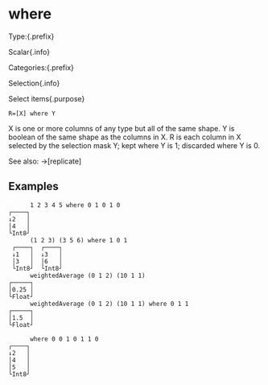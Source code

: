 # where

Type:{.prefix}

Scalar{.info}

Categories:{.prefix}

Selection{.info}

Select items{.purpose}

~~~
R=[X] where Y
~~~

X is one or more columns of any type but all of the same shape. Y is boolean of the same shape as
the columns in X. R is each column in X selected by the selection mask Y; kept where Y is 1;
discarded where Y is 0.

See also: →[replicate]

## Examples

~~~
      1 2 3 4 5 where 0 1 0 1 0
┌────┐
↓2   │
│4   │
└Int8┘
      (1 2 3) (3 5 6) where 1 0 1
 ┌────┐  ┌────┐
 ↓1   │  ↓3   │
 │3   │  │6   │
 └Int8┘  └Int8┘
      weightedAverage (0 1 2) (10 1 1)
┌─────┐
│0.25 │
└Float┘
      weightedAverage (0 1 2) (10 1 1) where 0 1 1
┌─────┐
│1.5  │
└Float┘

      where 0 0 1 0 1 1 0
┌────┐
↓2   │
│4   │
│5   │
└Int8┘

~~~


